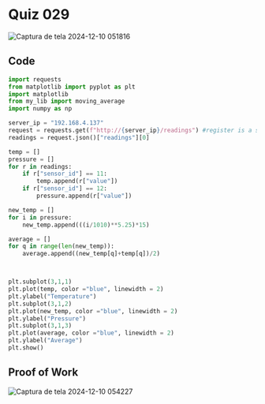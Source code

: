 # Quiz 029

![Captura de tela 2024-12-10 051816](https://github.com/user-attachments/assets/092411a5-e98d-4d99-933b-72b572c5e85d)

## Code

```py
import requests
from matplotlib import pyplot as plt
import matplotlib
from my_lib import moving_average
import numpy as np

server_ip = "192.168.4.137"
request = requests.get(f"http://{server_ip}/readings") #register is a set of commands that the public can't access
readings = request.json()["readings"][0]

temp = []
pressure = []
for r in readings:
    if r["sensor_id"] == 11:
        temp.append(r["value"])
    if r["sensor_id"] == 12:
        pressure.append(r["value"])

new_temp = []
for i in pressure:
    new_temp.append(((i/1010)**5.25)*15)

average = []
for q in range(len(new_temp)):
    average.append((new_temp[q]+temp[q])/2)



plt.subplot(3,1,1)
plt.plot(temp, color ="blue", linewidth = 2)
plt.ylabel("Temperature")
plt.subplot(3,1,2)
plt.plot(new_temp, color ="blue", linewidth = 2)
plt.ylabel("Pressure")
plt.subplot(3,1,3)
plt.plot(average, color ="blue", linewidth = 2)
plt.ylabel("Average")
plt.show()
```

## Proof of Work

![Captura de tela 2024-12-10 054227](https://github.com/user-attachments/assets/7d22a2f2-67d6-4100-89e5-d6f3a062218a)



